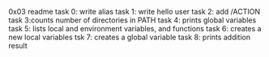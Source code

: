 0x03 readme
task 0: write alias
task 1: write hello user
task 2: add /ACTION
task 3:counts number of directories in PATH
task 4: prints global variables
task 5: lists local and environment variables, and functions
task 6: creates a new local variables
tsk 7: creates a global variable
task 8: prints addition result
